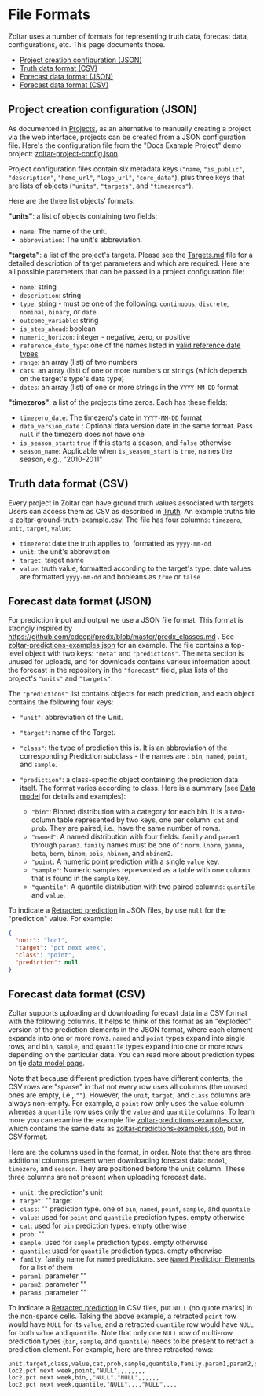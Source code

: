 # File Formats

Zoltar uses a number of formats for representing truth data, forecast data, configurations, etc. This page documents those.

- [Project creation configuration (JSON)](#project-creation-configuration-json)
- [Truth data format (CSV)](#truth-data-format-csv)
- [Forecast data format (JSON)](#forecast-data-format-json)
- [Forecast data format (CSV)](#forecast-data-format-csv)


## Project creation configuration (JSON)

As documented in [Projects](Projects.md#to-create-a-project-via-a-configuration-file), as an alternative to manually creating a project via the web interface, projects can be created from a JSON configuration file. Here's the configuration file from the "Docs Example Project" demo project: [zoltar-project-config.json](https://github.com/reichlab/docs.zoltardata/blob/master/docs/zoltar-project-config.json).

Project configuration files contain six metadata keys (`"name`, `"is_public"`, `"description"`, `"home_url"`, `"logo_url"`, `"core_data"`), plus three keys that are lists of objects (`"units"`, `"targets"`, and `"timezeros"`).


Here are the three list objects' formats:

**"units"**: a list of objects containing two fields:

- `name`: The name of the unit.
- `abbreviation`: The unit's abbreviation.


**"targets"**: a list of the project's targets. Please see the [Targets.md](Targets.md) file for a detailed description of target parameters and which are required. Here are all possible parameters that can be passed in a project configuration file:

- `name`: string
- `description`: string
- `type`: string - must be one of the following: `continuous`, `discrete`, `nominal`, `binary`, or `date`
- `outcome_variable`: string
- `is_step_ahead`: boolean
- `numeric_horizon`: integer - negative, zero, or positive
- `reference_date_type`: one of the names listed in [valid reference date types](Targets.md#valid-reference-date-types)
- `range`: an array (list) of two numbers
- `cats`: an array (list) of one or more numbers or strings (which depends on the target's type's data type)
- `dates`: an array (list) of one or more strings in the `YYYY-MM-DD` format


**"timezeros"**: a list of the projects time zeros. Each has these fields:

- `timezero_date`: The timezero's date in `YYYY-MM-DD` format
- `data_version_date` : Optional data version date in the same format. Pass `null` if the timezero does not have one
- `is_season_start`: `true` if this starts a season, and `false` otherwise
- `season_name`: Applicable when `is_season_start` is `true`, names the season, e.g., "2010-2011"


## Truth data format (CSV)

Every project in Zoltar can have ground truth values associated with targets. Users can access them as CSV as described in [Truth](Truth.md). An example truths file is [zoltar-ground-truth-example.csv](https://github.com/reichlab/docs.zoltardata/blob/master/docs/zoltar-ground-truth-example.csv). The file has four columns: `timezero`, `unit`, `target`, `value`:

- `timezero`: date the truth applies to, formatted as `yyyy-mm-dd`
- `unit`: the unit's abbreviation
- `target`: target name
- `value`: truth value, formatted according to the target's type. date values are formatted `yyyy-mm-dd` and booleans as `true` or `false`
 

## Forecast data format (JSON)

For prediction input and output we use a JSON file format. This format is strongly inspired by https://github.com/cdcepi/predx/blob/master/predx_classes.md . See [zoltar-predictions-examples.json](https://github.com/reichlab/docs.zoltardata/blob/master/docs/zoltar-predictions-examples.json) for an example. The file contains a top-level object with two keys: `"meta"` and `"predictions"`. The `meta` section is unused for uploads, and for downloads contains various information about the forecast in the repository in the `"forecast"` field, plus lists of the project's `"units"` and `"targets"`.

The `"predictions"` list contains objects for each prediction, and each object contains the following four keys:

- `"unit"`: abbreviation of the Unit.
- `"target"`: name of the Target.
- `"class"`: the type of prediction this is. It is an abbreviation of the corresponding Prediction subclass - the names are : `bin`, `named`, `point`, and `sample`.
- `"prediction"`: a class-specific object containing the prediction data itself. The format varies according to class. Here is a summary (see [Data model](DataModel.md) for details and examples):

    - `"bin"`: Binned distribution with a category for each bin. It is a two-column table represented by two keys, one per column: `cat` and `prob`. They are paired, i.e., have the same number of rows.
    - `"named"`: A named distribution with four fields: `family` and `param1` through `param3`. `family` names must be one of : `norm`, `lnorm`, `gamma`, `beta`, `bern`, `binom`, `pois`, `nbinom`, and `nbinom2`.
    - `"point`: A numeric point prediction with a single `value` key.
    - `"sample"`: Numeric samples represented as a table with one column that is found in the `sample` key.
    - `"quantile"`: A quantile distribution with two paired columns: `quantile` and `value`.

To indicate a [Retracted prediction](ForecastVersions.md#retracted-predictions) in JSON files, by use `null` for the "prediction" value. For example:

```json
{
  "unit": "loc1",
  "target": "pct next week",
  "class": "point",
  "prediction": null
}
```


## Forecast data format (CSV)

Zoltar supports uploading and downloading forecast data in a CSV format with the following columns. It helps to think of this format as an "exploded" version of the prediction elements in the JSON format, where each element expands into one or more rows. `named` and `point` types expand into single rows, and `bin`, `sample`, and `quantile` types expand into one or more rows depending on the particular data. You can read more about prediction types on tje [data model page](DataModel.md).

Note that because different prediction types have different contents, the CSV rows are "sparse" in that not every row uses all columns (the unused ones are empty, i.e., `""`). However, the `unit`, `target`, and `class` columns are always non-empty. For example, a `point` row only uses the `value` column whereas a `quantile` row uses only the `value` and `quantile` columns. To learn more you can examine the example file [zoltar-predictions-examples.csv](https://github.com/reichlab/docs.zoltardata/blob/master/docs/zoltar-predictions-examples.csv), which contains the same data as [zoltar-predictions-examples.json](https://github.com/reichlab/docs.zoltardata/blob/master/docs/zoltar-predictions-examples.json), but in CSV format.

Here are the columns used in the format, in order. Note that there are three additional columns present when downloading forecast data: `model`, `timezero`, and `season`. They are positioned before the `unit` column. These three columns are not present when uploading forecast data.

- `unit`: the prediction's unit
- `target`: "" target
- `class`: "" prediction type. one of `bin`, `named`, `point`, `sample`, and `quantile`
- `value`: used for `point` and `quantile` prediction types. empty otherwise
- `cat`: used for `bin` prediction types. empty otherwise
- `prob`: ""
- `sample`: used for `sample` prediction types. empty otherwise
- `quantile`: used for `quantile` prediction types. empty otherwise
- `family`: family name for `named` predictions. see [`Named` Prediction Elements](Validation.md#named-prediction-elements) for a list of them
- `param1`: parameter ""
- `param2`: parameter ""
- `param3`: parameter ""

To indicate a [Retracted prediction](ForecastVersions.md#retracted-predictions) in CSV files, put `NULL` (no quote marks) in the non-sparce cells. Taking the above example, a retracted `point` row would have `NULL` for its `value`, and a retracted `quantile` row would have `NULL` for both `value` and `quantile`. Note that only one `NULL` row of multi-row prediction types (`bin`, `sample`, and `quantile`) needs to be present to retract a prediction element. For example, here are three retracted rows:

```csv
unit,target,class,value,cat,prob,sample,quantile,family,param1,param2,param3
loc2,pct next week,point,"NULL",,,,,,,,
loc2,pct next week,bin,,"NULL","NULL",,,,,,
loc2,pct next week,quantile,"NULL",,,,"NULL",,,,
```
